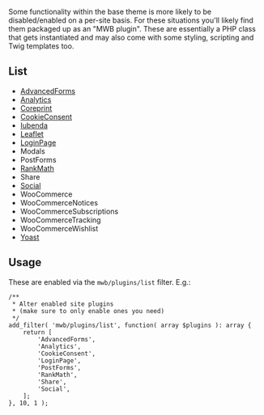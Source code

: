 Some functionality within the base theme is more likely to be disabled/enabled on a per-site basis. For these situations you'll likely find them packaged up as an "MWB plugin". These are essentially a PHP class that gets instantiated and may also come with some styling, scripting and Twig templates too.

## List
- [AdvancedForms](Plugins/AdvancedForms)
- [Analytics](Plugins/Analytics)
- [Coreprint](Plugins/Coreprint)
- [CookieConsent](Plugins/CookieConsent)
- [Iubenda](Plugins/Iubenda)
- [Leaflet](Plugins/Leaflet)
- [LoginPage](Plugins/LoginPage)
- Modals
- PostForms
- [RankMath](Plugins/RankMath)
- Share
- [Social](Plugins/Social)
- WooCommerce
- WooCommerceNotices
- WooCommerceSubscriptions
- WooCommerceTracking
- WooCommerceWishlist
- [Yoast](Plugins/Yoast)

## Usage
These are enabled via the `mwb/plugins/list` filter. E.g.:

```
/**
 * Alter enabled site plugins
 * (make sure to only enable ones you need)
 */
add_filter( 'mwb/plugins/list', function( array $plugins ): array {
    return [
        'AdvancedForms',
        'Analytics',
        'CookieConsent',
        'LoginPage',
        'PostForms',
        'RankMath',
        'Share',
        'Social',
    ];
}, 10, 1 );
```
